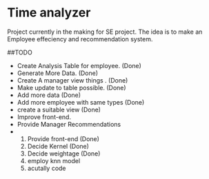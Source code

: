# Time analyzer
Project currently in the making for SE project.
The idea is to make an Employee effeciency and recommendation system.

##TODO

* Create Analysis Table for employee.  (Done)
* Generate More Data.   (Done)
* Create A manager view things .  (Done)
* Make update to table possible.    (Done)
* Add more data           (Done)
* Add more employee with same types   (Done)
* create a suitable view     (Done)
* Improve front-end. 
* Provide Manager Recommendations
*	1) Provide front-end (Done)
	2) Decide Kernel  (Done)
	3) Decide weightage (Done)
	4) employ knn model
	5) acutally code

	